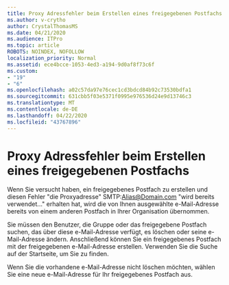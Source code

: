 ```yaml
---
title: Proxy Adressfehler beim Erstellen eines freigegebenen Postfachs
ms.author: v-crytho
author: CrystalThomasMS
ms.date: 04/21/2020
ms.audience: ITPro
ms.topic: article
ROBOTS: NOINDEX, NOFOLLOW
localization_priority: Normal
ms.assetid: ece4bcce-1053-4ed3-a194-9d0af8f73c6f
ms.custom:
- "19"
- "6"
ms.openlocfilehash: a02c57da97e76cec1cd3bdcd84b92c73530bdfa1
ms.sourcegitcommit: 631cbb5f03e5371f0995e976536d24e9d13746c3
ms.translationtype: MT
ms.contentlocale: de-DE
ms.lasthandoff: 04/22/2020
ms.locfileid: "43767896"
---
```

# <a name="proxy-address-error-while-creating-a-shared-mailbox"></a>Proxy Adressfehler beim Erstellen eines freigegebenen Postfachs

Wenn Sie versucht haben, ein freigegebenes Postfach zu erstellen und diesen Fehler "die Proxyadresse" SMTP:Alias@Domain.com "wird bereits verwendet..." erhalten hat, wird die von Ihnen ausgewählte e-Mail-Adresse bereits von einem anderen Postfach in Ihrer Organisation übernommen.
  
Sie müssen den Benutzer, die Gruppe oder das freigegebene Postfach suchen, das über diese e-Mail-Adresse verfügt, es löschen oder seine e-Mail-Adresse ändern. Anschließend können Sie ein freigegebenes Postfach mit der freigegebenen e-Mail-Adresse erstellen. Verwenden Sie die Suche auf der Startseite, um Sie zu finden.
  
Wenn Sie die vorhandene e-Mail-Adresse nicht löschen möchten, wählen Sie eine neue e-Mail-Adresse für Ihr freigegebenes Postfach aus.
  